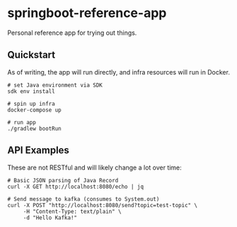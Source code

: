 # springboot-reference-app
Personal reference app for trying out things.

## Quickstart

As of writing, the app will run directly, and infra resources will run in Docker. 

```
# set Java environment via SDK 
sdk env install

# spin up infra
docker-compose up

# run app
./gradlew bootRun
```


## API Examples
These are not RESTful and will likely change a lot over time:

```
# Basic JSON parsing of Java Record
curl -X GET http://localhost:8080/echo | jq

# Send message to kafka (consumes to System.out)
curl -X POST "http://localhost:8080/send?topic=test-topic" \
     -H "Content-Type: text/plain" \
     -d "Hello Kafka!"


```
